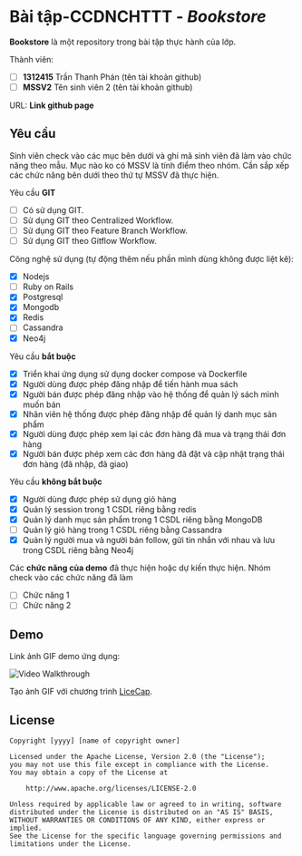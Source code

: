 # Bài tập-CCDNCHTTT - *Bookstore*

**Bookstore** là một repository trong bài tập thực hành của lớp.

Thành viên:
* [ ] **1312415** Trần Thanh Phán (tên tài khoản github)
* [ ] **MSSV2** Tên sinh viên 2 (tên tài khoản github)

URL: **Link github page**

## Yêu cầu

Sinh viên check vào các mục bên dưới và ghi mã sinh viên đã làm vào chức năng theo mẫu. Mục nào ko có MSSV là tính điểm theo nhóm. Cần sắp xếp các chức năng bên dưới theo thứ tự MSSV đã thực hiện.

Yêu cầu **GIT**
* [ ] Có sử dụng GIT.
* [ ] Sử dụng GIT theo Centralized Workflow.
* [ ] Sử dụng GIT theo Feature Branch Workflow.
* [ ] Sử dụng GIT theo Gitflow Workflow.

Công nghệ sử dụng (tự động thêm nếu phần mình dùng không được liệt kê):
* [x] Nodejs
* [ ] Ruby on Rails
* [x] Postgresql
* [x] Mongodb
* [x] Redis
* [ ] Cassandra
* [x] Neo4j

Yêu cầu **bắt buộc**
* [x] Triển khai ứng dụng sử dụng docker compose và Dockerfile
* [x] Người dùng được phép đăng nhập để tiến hành mua sách
* [x] Người bán được phép đăng nhập vào hệ thống để quản lý sách mình muốn bán
* [x] Nhân viên hệ thống được phép đăng nhập để quản lý danh mục sản phẩm
* [x] Người dùng được phép xem lại các đơn hàng đã mua và trạng thái đơn hàng
* [x] Người bán được phép xem các đơn hàng đã đặt và cập nhật trạng thái đơn hàng (đã nhập, đã giao)

Yêu cầu **không bắt buộc**
* [x] Người dùng được phép sử dụng giỏ hàng
* [x] Quản lý session trong 1 CSDL riêng bằng redis
* [x] Quản lý danh mục sản phẩm trong 1 CSDL riêng bằng MongoDB
* [ ] Quản lý giỏ hàng trong 1 CSDL riêng bằng Cassandra
* [x] Quản lý người mua và người bán follow, gửi tin nhắn với nhau và lưu trong CSDL riêng bằng Neo4j

Các **chức năng của demo** đã thực hiện hoặc dự kiến thực hiện. Nhóm check vào các chức năng đã làm
* [ ] Chức năng 1
* [ ] Chức năng 2

## Demo

Link ảnh GIF demo ứng dụng:

![Video Walkthrough](demo.gif)

Tạo ảnh GIF với chương trình [LiceCap](http://www.cockos.com/licecap/).


## License

    Copyright [yyyy] [name of copyright owner]

    Licensed under the Apache License, Version 2.0 (the "License");
    you may not use this file except in compliance with the License.
    You may obtain a copy of the License at

        http://www.apache.org/licenses/LICENSE-2.0

    Unless required by applicable law or agreed to in writing, software
    distributed under the License is distributed on an "AS IS" BASIS,
    WITHOUT WARRANTIES OR CONDITIONS OF ANY KIND, either express or implied.
    See the License for the specific language governing permissions and
    limitations under the License.
